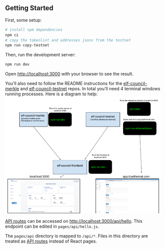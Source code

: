 ## Getting Started

First, some setup:

```bash
# install npm dependencies
npm ci
# copy the tokenlist and addresses jsons from the testnet
npm run copy-testnet
```

Then, run the development server:

```bash
npm run dev
```

Open [http://localhost:3000](http://localhost:3000) with your browser to see the result.

You'll also need to follow the README instructions for the [elf-council-merkle](https://github.com/delv-tech/elf-council-merkle) and
[elf-council-testnet](https://github.com/delv-tech/elf-council-testnet) repos. In total you'll need 4 terminal windows running processes. Here is a
diagram to help:
![Deveopment Setup](./elf-council-dev-setup.png)

[API routes](https://nextjs.org/docs/api-routes/introduction) can be accessed on [http://localhost:3000/api/hello](http://localhost:3000/api/hello). This endpoint can be edited in `pages/api/hello.js`.

The `pages/api` directory is mapped to `/api/*`. Files in this directory are treated as [API routes](https://nextjs.org/docs/api-routes/introduction) instead of React pages.
